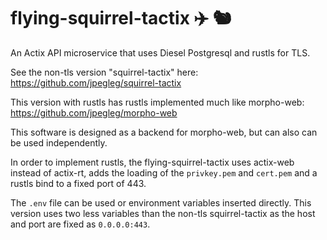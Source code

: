 # flying-squirrel-tactix ✈️ 🐿️ 

An Actix API microservice that uses Diesel Postgresql and rustls for TLS.

See the non-tls version "squirrel-tactix" here: https://github.com/jpegleg/squirrel-tactix

This version with rustls has rustls implemented much like morpho-web: https://github.com/jpegleg/morpho-web

This software is designed as a backend for morpho-web, but can also can be used independently. 

In order to implement rustls, the flying-squirrel-tactix uses actix-web instead of actix-rt, adds the loading
of the `privkey.pem` and `cert.pem` and a rustls bind to a fixed port of 443.

The `.env` file can be used or environment variables inserted directly. This version uses two less variables
than the non-tls squirrel-tactix as the host and port are fixed as `0.0.0.0:443`.
